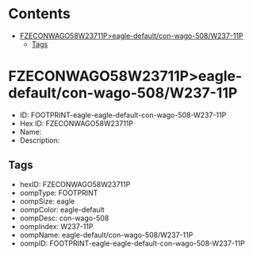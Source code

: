 



Contents
========

* [FZECONWAGO58W23711P>eagle-default/con-wago-508/W237-11P](#fzeconwago58w23711peagle-defaultcon-wago-508w237-11p)
	* [Tags](#tags)

# FZECONWAGO58W23711P>eagle-default/con-wago-508/W237-11P

- ID: FOOTPRINT-eagle-eagle-default-con-wago-508-W237-11P
- Hex ID: FZECONWAGO58W23711P
- Name: 
- Description: 

## Tags

- hexID: FZECONWAGO58W23711P
- oompType: FOOTPRINT
- oompSize: eagle
- oompColor: eagle-default
- oompDesc: con-wago-508
- oompIndex: W237-11P
- oompName: eagle-default/con-wago-508/W237-11P
- oompID: FOOTPRINT-eagle-eagle-default-con-wago-508-W237-11P
